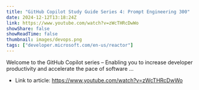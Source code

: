 ```yaml
---
title: "GitHub Copilot Study Guide Series 4: Prompt Engineering 300"
date: 2024-12-12T13:18:24Z
link: https://www.youtube.com/watch?v=zWcTHRcDwWo
showShare: false
showReadTime: false
thumbnail: images/devops.png
tags: ["developer.microsoft.com/en-us/reactor"]
---
```

Welcome to the GitHub Copilot series – Enabling you to increase developer productivity and accelerate the pace of software ...

- Link to article: https://www.youtube.com/watch?v=zWcTHRcDwWo